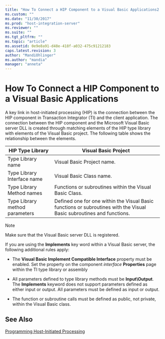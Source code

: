 ```yaml
---
title: "How To Connect a HIP Component to a Visual Basic Applications2 | Microsoft Docs"
ms.custom: ""
ms.date: "11/30/2017"
ms.prod: "host-integration-server"
ms.reviewer: ""
ms.suite: ""
ms.tgt_pltfrm: ""
ms.topic: "article"
ms.assetid: 0e9e8a91-d48e-418f-a032-475c91212183
caps.latest.revision: 3
author: "MandiOhlinger"
ms.author: "mandia"
manager: "anneta"
---
```

# How To Connect a HIP Component to a Visual Basic Applications
A key link in host-initiated processing (HIP) is the connection between the HIP component in Transaction Integrator (TI) and the client application. The connection between the HIP component and the Microsoft Visual Basic server DLL is created through matching elements of the HIP type library with elements of the Visual Basic project. The following table shows the relationship between the elements.  
  
|HIP Type Library|Visual Basic Project|  
|----------------------|--------------------------|  
|Type Library name|Visual Basic Project name.|  
|Type Library Interface name|Visual Basic Class name.|  
|Type Library Method names|Functions or subroutines within the Visual Basic Class.|  
|Type Library method parameters|Defined one for one within the Visual Basic functions or subroutines with the Visual Basic subroutines and functions.|  
  
> [!NOTE]
>  Make sure that the Visual Basic server DLL is registered.  
  
 If you are using the **Implements** key word within a Visual Basic server, the following additional rules apply:  
  
-   The **Visual Basic Implement Compatible Interface** property must be enabled. Set the property on the component *interface* **Properties** page within the TI type library or assembly  
  
-   All parameters defined to type library methods must be **Input\Output**. The **Implements** keyword does not support parameters defined as either input or output. All parameters must be defined as input or output.  
  
-   The function or subroutine calls must be defined as public, not private, within the Visual Basic class.  
  
## See Also  
 [Programming Host-Initiated Processing](../core/programming-host-initiated-processing1.md)